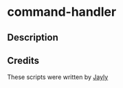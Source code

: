 # command-handler

## Description


## Credits
These scripts were written by [Jayly](https://github.com/JaylyDev)
